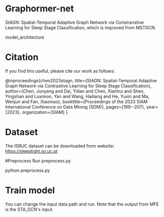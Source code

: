 # Graphormer-net


StAGN: Spatial-Temporal Adaptive Graph Network via Constranstive Learning for Sleep Stage Classification, which is improved from MSTGCN.

model_architecture

# Citation
If you find this useful, please cite our work as follows:

@inproceedings{chen2023stagn,
  title={StAGN: Spatial-Temporal Adaptive Graph Network via Contrastive Learning for Sleep Stage Classification},
  author={Chen, Junyang and Dai, Yidan and Chen, Xianhui and Shen, Yingshan and Luximon, Yan and Wang, Hailiang and He, Yuxin and Ma, Wenjun and Fan, Xiaomao},
  booktitle={Proceedings of the 2023 SIAM International Conference on Data Mining (SDM)},
  pages={199--207},
  year={2023},
  organization={SIAM}
}
# Dataset
The ISRUC dataset can be downloaded from website: https://sleeptight.isr.uc.pt

#Preprocess
Run preprocess.py

python preprocess.py

# Train model
You can change the input data path and run. Note that the output from MFE is the STA_GCN's input.
